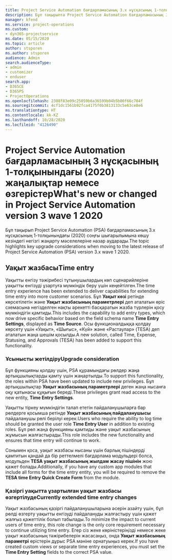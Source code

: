 ```yaml
---
title: Project Service Automation бағдарламасының 3.x нұсқасының 1-толқынындағы (2020) жаңалықтар немесе өзгерістер
description: Бұл тақырыпта Project Service Automation бағдарламасының 3 нұсқасының 1-толқынындағы (2020) жаңалықтар мен өзгерістер туралы ақпарат беріледі.
manager: kfend
ms.service: project-operations
ms.custom:
- dyn365-projectservice
ms.date: 05/15/2020
ms.topic: article
author: stsporen
ms.author: stsporen
audience: Admin
search.audienceType:
- admin
- customizer
- enduser
search.app:
- D365CE
- D365PS
- ProjectOperations
ms.openlocfilehash: 2308f83e09c25059b6a36599b04b5b00f66c704f
ms.sourcegitcommit: 4cf1dc1561b92fca4175f0b3813133c5e63ce8e6
ms.translationtype: HT
ms.contentlocale: kk-KZ
ms.lasthandoff: 10/28/2020
ms.locfileid: "4126490"
---
```

# <a name="whats-new-or-changed-in-project-service-automation-version-3-wave-1-2020"></a><span data-ttu-id="614f6-103">Project Service Automation бағдарламасының 3 нұсқасының 1-толқынындағы (2020) жаңалықтар немесе өзгерістер</span><span class="sxs-lookup"><span data-stu-id="614f6-103">What's new or changed in Project Service Automation version 3 wave 1 2020</span></span>
<span data-ttu-id="614f6-104">Бұл тақырып Project Service Automation (PSA) бағдарламасының 3.x нұсқасының 1-толқынындағы (2020) соңғы шығарылымына көшу кезіндегі негізгі жаңарту мәселелеріне назар аударады.</span><span class="sxs-lookup"><span data-stu-id="614f6-104">The topic highlights key upgrade considerations when moving to the latest release of Project Service Automation (PSA) version 3.x wave 1 2020.</span></span>

## <a name="time-entry"></a><span data-ttu-id="614f6-105">Уақыт жазбасы</span><span class="sxs-lookup"><span data-stu-id="614f6-105">Time entry</span></span>
<span data-ttu-id="614f6-106">Уақытты енгізу тәжірибесі тұтынушылардың көп сценарийлеріне уақытты енгізуді ұзартуға мүмкіндік беру үшін кеңейтілген.</span><span class="sxs-lookup"><span data-stu-id="614f6-106">The time entry experience has been extended to deliver capabilities for extending time entry into more customer scenarios.</span></span> <span data-ttu-id="614f6-107">Бұл **Уақыт көзі** ретінде көрсетілетін және **Уақыт жазбасының параметрлері** деп аталатын өріс схемасына негізделген нақты әрекетті басқаратын жазба түрлерін қосу мүмкіндігін қамтиды.</span><span class="sxs-lookup"><span data-stu-id="614f6-107">This includes the capability to add entry types, which now drive specific behavior based on the field schema name **Time Entry Settings**, displayed as **Time Source**.</span></span> <span data-ttu-id="614f6-108">Осы функционалдыққа қолдау көрсету үшін «Уақыт», «Шығыс», «Күй» және «Растаулар» (TESA) деп аталатын жаңа шешім қосылды.</span><span class="sxs-lookup"><span data-stu-id="614f6-108">A new solution, called Time, Expense, Statusing, and Approvals (TESA) has been added to support this functionality.</span></span>

### <a name="upgrade-consideration"></a><span data-ttu-id="614f6-109">Ұсынысты жетілдіру</span><span class="sxs-lookup"><span data-stu-id="614f6-109">Upgrade consideration</span></span>
<span data-ttu-id="614f6-110">Бұл функцияны қолдау үшін, PSA құрамындағы рөлдер жаңа артықшылықтарды қамту үшін жаңартылды.</span><span class="sxs-lookup"><span data-stu-id="614f6-110">To support this functionality, the roles within PSA have been updated to include new privileges.</span></span> <span data-ttu-id="614f6-111">Бұл артықшылықтар **Уақыт жазбасының параметрлері** деген жаңа нысанға оқу қатынасы құқығын береді.</span><span class="sxs-lookup"><span data-stu-id="614f6-111">These privileges grant read access to the new entity, **Time Entry Settings**.</span></span>

<span data-ttu-id="614f6-112">Уақытты тіркеу мүмкіндігін талап ететін пайдаланушыларға бар рөлдерге қосымша ретінде **Уақыт жазбасының пайдаланушысы** пайдаланушы рөлі берілуі керек.</span><span class="sxs-lookup"><span data-stu-id="614f6-112">Users who require the ability to log time should be granted the user role **Time Entry User** in addition to existing roles.</span></span> <span data-ttu-id="614f6-113">Бұл рөл жаңа функцияны қамтиды және уақыт жазбасының жұмысын жалғастырады.</span><span class="sxs-lookup"><span data-stu-id="614f6-113">This role includes the new functionality and ensures that time entry will continue to work.</span></span>

<span data-ttu-id="614f6-114">Сонымен қоса, уақыт жазбасы нысаны үшін барлық пішіндерді қамтитын қандай да бір реттелмелі бағдарлама модульдері болса, модульден **TESA уақыт жазбасының жылдам жасау пішінін** жою қажет болады.</span><span class="sxs-lookup"><span data-stu-id="614f6-114">Additionally, if you have any custom app modules that include all forms for the time entry entity, you will be required to remove the **TESA time Entry Quick Create Form** from the module.</span></span>

### <a name="currently-extended-time-entry-changes"></a><span data-ttu-id="614f6-115">Қазіргі уақытта ұзартылған уақыт жазбасы өзгертілуде</span><span class="sxs-lookup"><span data-stu-id="614f6-115">Currently extended time entry changes</span></span>
<span data-ttu-id="614f6-116">Уақыт жазбасының қазіргі пайдаланушыларына әсерін азайту үшін, бұл рөлді өзгерту уақытты енгізуді пайдалануды жалғастыру үшін қажет жалғыз қажеттілік болып табылады.</span><span class="sxs-lookup"><span data-stu-id="614f6-116">To minimize the impact to current users of time entry, this role change is the only core requirement necessary to continue utilizing time entry.</span></span> <span data-ttu-id="614f6-117">Егер сіз жеке көріністеріңізді немесе жеке уақыт жазбасының тәжірибелерін жасасаңыз, онда **Уақыт жазбасының параметрі** өрістерін дұрыс PSA мәніне орнатуыңыз керек.</span><span class="sxs-lookup"><span data-stu-id="614f6-117">If you have created custom views or separate time entry experiences, you must set the **Time Entry Setting** fields to the correct PSA value.</span></span>
